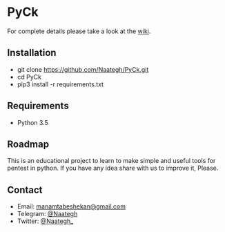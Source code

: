 # PyCk

For complete details please take a look at the [wiki](https://github.com/Naategh/PyCk/wiki).

## Installation

- git clone https://github.com/Naategh/PyCk.git
- cd PyCk
- pip3 install -r requirements.txt

## Requirements
- Python 3.5

## Roadmap
This is an educational project to learn to make simple and useful tools for pentest in python.
If you have any idea share with us to improve it, Please.

## Contact
- Email: manamtabeshekan@gmail.com
- Telegram: [@Naategh](http://t.me/Naategh)
- Twitter: [@Naategh_](https://twitter.com/Naategh_)
